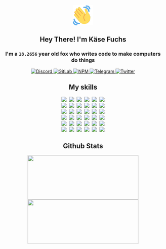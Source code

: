 <div><p align=center><img src=./resources/images/wave.gif width=64px height=64px></p><h2 align=center>Hey There! I'm Käse Fuchs</h2><h3 align=center>I'm a <code>18.2656</code> year old fox who writes code to make computers do things</h3><p align=center><a href=https://discord.com/users/507526681125322772><img alt=Discord src="https://img.shields.io/badge/Discord-5865F2?logo=discord&logoColor=white&style=flat-square#5ffbeb78de898a1b2a8d642931093c05"> </a><a href=https://gitlab.com/kasefuchs><img alt=GitLab src="https://img.shields.io/badge/GitLab-330F63?logo=gitlab&logoColor=white&style=flat-square#5ffbeb78de898a1b2a8d642931093c05"> </a><a href=https://npmjs.com/~kasefuchs><img alt=NPM src="https://img.shields.io/badge/NPM-CB3837?logo=npm&logoColor=white&style=flat-square#5ffbeb78de898a1b2a8d642931093c05"> </a><a href=https://t.me/kasefuchs><img alt=Telegram src="https://img.shields.io/badge/Telegram-2CA5E0?logo=telegram&logoColor=white&style=flat-square#5ffbeb78de898a1b2a8d642931093c05"> </a><a href=https://twitter.com/kasefuchs><img alt=Twitter src="https://img.shields.io/badge/Twitter-1DA1F2?logo=twitter&logoColor=white&style=flat-square#5ffbeb78de898a1b2a8d642931093c05"></a></p><h2 align=center>My skills</h2><p align=center><a href=https://aws.amazon.com/ ><picture><source srcset="https://skillicons.dev/icons?i=aws&theme=dark#5ffbeb78de898a1b2a8d642931093c05" media="(prefers-color-scheme: dark)"><source srcset="https://skillicons.dev/icons?i=aws&theme=light#5ffbeb78de898a1b2a8d642931093c05" media="(prefers-color-scheme: light), (prefers-color-scheme: no-preference)"><img src="https://skillicons.dev/icons?i=aws&theme=light#5ffbeb78de898a1b2a8d642931093c05"></picture></a>&nbsp;&nbsp;<a href=https://en.wikipedia.org/wiki/Bash_(Unix_shell)><picture><source srcset="https://skillicons.dev/icons?i=bash&theme=dark#5ffbeb78de898a1b2a8d642931093c05" media="(prefers-color-scheme: dark)"><source srcset="https://skillicons.dev/icons?i=bash&theme=light#5ffbeb78de898a1b2a8d642931093c05" media="(prefers-color-scheme: light), (prefers-color-scheme: no-preference)"><img src="https://skillicons.dev/icons?i=bash&theme=light#5ffbeb78de898a1b2a8d642931093c05"></picture></a>&nbsp;&nbsp;<a href=https://discord.com/developers/docs><picture><source srcset="https://skillicons.dev/icons?i=bots&theme=dark#5ffbeb78de898a1b2a8d642931093c05" media="(prefers-color-scheme: dark)"><source srcset="https://skillicons.dev/icons?i=bots&theme=light#5ffbeb78de898a1b2a8d642931093c05" media="(prefers-color-scheme: light), (prefers-color-scheme: no-preference)"><img src="https://skillicons.dev/icons?i=bots&theme=light#5ffbeb78de898a1b2a8d642931093c05"></picture></a>&nbsp;&nbsp;<a href=https://www.cloudflare.com/ ><picture><source srcset="https://skillicons.dev/icons?i=cloudflare&theme=dark#5ffbeb78de898a1b2a8d642931093c05" media="(prefers-color-scheme: dark)"><source srcset="https://skillicons.dev/icons?i=cloudflare&theme=light#5ffbeb78de898a1b2a8d642931093c05" media="(prefers-color-scheme: light), (prefers-color-scheme: no-preference)"><img src="https://skillicons.dev/icons?i=cloudflare&theme=light#5ffbeb78de898a1b2a8d642931093c05"></picture></a>&nbsp;&nbsp;<a href=https://en.wikipedia.org/wiki/CSS><picture><source srcset="https://skillicons.dev/icons?i=css&theme=dark#5ffbeb78de898a1b2a8d642931093c05" media="(prefers-color-scheme: dark)"><source srcset="https://skillicons.dev/icons?i=css&theme=light#5ffbeb78de898a1b2a8d642931093c05" media="(prefers-color-scheme: light), (prefers-color-scheme: no-preference)"><img src="https://skillicons.dev/icons?i=css&theme=light#5ffbeb78de898a1b2a8d642931093c05"></picture></a>&nbsp;&nbsp;<a href=https://www.docker.com/ ><picture><source srcset="https://skillicons.dev/icons?i=docker&theme=dark#5ffbeb78de898a1b2a8d642931093c05" media="(prefers-color-scheme: dark)"><source srcset="https://skillicons.dev/icons?i=docker&theme=light#5ffbeb78de898a1b2a8d642931093c05" media="(prefers-color-scheme: light), (prefers-color-scheme: no-preference)"><img src="https://skillicons.dev/icons?i=docker&theme=light#5ffbeb78de898a1b2a8d642931093c05"></picture></a><br><a href=https://www.electronjs.org/ ><picture><source srcset="https://skillicons.dev/icons?i=electron&theme=dark#5ffbeb78de898a1b2a8d642931093c05" media="(prefers-color-scheme: dark)"><source srcset="https://skillicons.dev/icons?i=electron&theme=light#5ffbeb78de898a1b2a8d642931093c05" media="(prefers-color-scheme: light), (prefers-color-scheme: no-preference)"><img src="https://skillicons.dev/icons?i=electron&theme=light#5ffbeb78de898a1b2a8d642931093c05"></picture></a>&nbsp;&nbsp;<a href=https://expressjs.com/ ><picture><source srcset="https://skillicons.dev/icons?i=express&theme=dark#5ffbeb78de898a1b2a8d642931093c05" media="(prefers-color-scheme: dark)"><source srcset="https://skillicons.dev/icons?i=express&theme=light#5ffbeb78de898a1b2a8d642931093c05" media="(prefers-color-scheme: light), (prefers-color-scheme: no-preference)"><img src="https://skillicons.dev/icons?i=express&theme=light#5ffbeb78de898a1b2a8d642931093c05"></picture></a>&nbsp;&nbsp;<a href=https://www.figma.com/ ><picture><source srcset="https://skillicons.dev/icons?i=figma&theme=dark#5ffbeb78de898a1b2a8d642931093c05" media="(prefers-color-scheme: dark)"><source srcset="https://skillicons.dev/icons?i=figma&theme=light#5ffbeb78de898a1b2a8d642931093c05" media="(prefers-color-scheme: light), (prefers-color-scheme: no-preference)"><img src="https://skillicons.dev/icons?i=figma&theme=light#5ffbeb78de898a1b2a8d642931093c05"></picture></a>&nbsp;&nbsp;<a href=https://firebase.google.com/ ><picture><source srcset="https://skillicons.dev/icons?i=firebase&theme=dark#5ffbeb78de898a1b2a8d642931093c05" media="(prefers-color-scheme: dark)"><source srcset="https://skillicons.dev/icons?i=firebase&theme=light#5ffbeb78de898a1b2a8d642931093c05" media="(prefers-color-scheme: light), (prefers-color-scheme: no-preference)"><img src="https://skillicons.dev/icons?i=firebase&theme=light#5ffbeb78de898a1b2a8d642931093c05"></picture></a>&nbsp;&nbsp;<a href=https://flask.palletsprojects.com/ ><picture><source srcset="https://skillicons.dev/icons?i=flask&theme=dark#5ffbeb78de898a1b2a8d642931093c05" media="(prefers-color-scheme: dark)"><source srcset="https://skillicons.dev/icons?i=flask&theme=light#5ffbeb78de898a1b2a8d642931093c05" media="(prefers-color-scheme: light), (prefers-color-scheme: no-preference)"><img src="https://skillicons.dev/icons?i=flask&theme=light#5ffbeb78de898a1b2a8d642931093c05"></picture></a>&nbsp;&nbsp;<a href=https://cloud.google.com/ ><picture><source srcset="https://skillicons.dev/icons?i=gcp&theme=dark#5ffbeb78de898a1b2a8d642931093c05" media="(prefers-color-scheme: dark)"><source srcset="https://skillicons.dev/icons?i=gcp&theme=light#5ffbeb78de898a1b2a8d642931093c05" media="(prefers-color-scheme: light), (prefers-color-scheme: no-preference)"><img src="https://skillicons.dev/icons?i=gcp&theme=light#5ffbeb78de898a1b2a8d642931093c05"></picture></a><br><a href=https://git-scm.com/ ><picture><source srcset="https://skillicons.dev/icons?i=git&theme=dark#5ffbeb78de898a1b2a8d642931093c05" media="(prefers-color-scheme: dark)"><source srcset="https://skillicons.dev/icons?i=git&theme=light#5ffbeb78de898a1b2a8d642931093c05" media="(prefers-color-scheme: light), (prefers-color-scheme: no-preference)"><img src="https://skillicons.dev/icons?i=git&theme=light#5ffbeb78de898a1b2a8d642931093c05"></picture></a>&nbsp;&nbsp;<a href=https://github.com/ ><picture><source srcset="https://skillicons.dev/icons?i=github&theme=dark#5ffbeb78de898a1b2a8d642931093c05" media="(prefers-color-scheme: dark)"><source srcset="https://skillicons.dev/icons?i=github&theme=light#5ffbeb78de898a1b2a8d642931093c05" media="(prefers-color-scheme: light), (prefers-color-scheme: no-preference)"><img src="https://skillicons.dev/icons?i=github&theme=light#5ffbeb78de898a1b2a8d642931093c05"></picture></a>&nbsp;&nbsp;<a href=https://gitlab.com/ ><picture><source srcset="https://skillicons.dev/icons?i=gitlab&theme=dark#5ffbeb78de898a1b2a8d642931093c05" media="(prefers-color-scheme: dark)"><source srcset="https://skillicons.dev/icons?i=gitlab&theme=light#5ffbeb78de898a1b2a8d642931093c05" media="(prefers-color-scheme: light), (prefers-color-scheme: no-preference)"><img src="https://skillicons.dev/icons?i=gitlab&theme=light#5ffbeb78de898a1b2a8d642931093c05"></picture></a>&nbsp;&nbsp;<a href=https://www.heroku.com/ ><picture><source srcset="https://skillicons.dev/icons?i=heroku&theme=dark#5ffbeb78de898a1b2a8d642931093c05" media="(prefers-color-scheme: dark)"><source srcset="https://skillicons.dev/icons?i=heroku&theme=light#5ffbeb78de898a1b2a8d642931093c05" media="(prefers-color-scheme: light), (prefers-color-scheme: no-preference)"><img src="https://skillicons.dev/icons?i=heroku&theme=light#5ffbeb78de898a1b2a8d642931093c05"></picture></a>&nbsp;&nbsp;<a href=https://en.wikipedia.org/wiki/HTML><picture><source srcset="https://skillicons.dev/icons?i=html&theme=dark#5ffbeb78de898a1b2a8d642931093c05" media="(prefers-color-scheme: dark)"><source srcset="https://skillicons.dev/icons?i=html&theme=light#5ffbeb78de898a1b2a8d642931093c05" media="(prefers-color-scheme: light), (prefers-color-scheme: no-preference)"><img src="https://skillicons.dev/icons?i=html&theme=light#5ffbeb78de898a1b2a8d642931093c05"></picture></a>&nbsp;&nbsp;<a href=https://en.wikipedia.org/wiki/JavaScript><picture><source srcset="https://skillicons.dev/icons?i=js&theme=dark#5ffbeb78de898a1b2a8d642931093c05" media="(prefers-color-scheme: dark)"><source srcset="https://skillicons.dev/icons?i=js&theme=light#5ffbeb78de898a1b2a8d642931093c05" media="(prefers-color-scheme: light), (prefers-color-scheme: no-preference)"><img src="https://skillicons.dev/icons?i=js&theme=light#5ffbeb78de898a1b2a8d642931093c05"></picture></a><br><a href=https://en.wikipedia.org/wiki/Linux><picture><source srcset="https://skillicons.dev/icons?i=linux&theme=dark#5ffbeb78de898a1b2a8d642931093c05" media="(prefers-color-scheme: dark)"><source srcset="https://skillicons.dev/icons?i=linux&theme=light#5ffbeb78de898a1b2a8d642931093c05" media="(prefers-color-scheme: light), (prefers-color-scheme: no-preference)"><img src="https://skillicons.dev/icons?i=linux&theme=light#5ffbeb78de898a1b2a8d642931093c05"></picture></a>&nbsp;&nbsp;<a href=https://mui.com/ ><picture><source srcset="https://skillicons.dev/icons?i=materialui&theme=dark#5ffbeb78de898a1b2a8d642931093c05" media="(prefers-color-scheme: dark)"><source srcset="https://skillicons.dev/icons?i=materialui&theme=light#5ffbeb78de898a1b2a8d642931093c05" media="(prefers-color-scheme: light), (prefers-color-scheme: no-preference)"><img src="https://skillicons.dev/icons?i=materialui&theme=light#5ffbeb78de898a1b2a8d642931093c05"></picture></a>&nbsp;&nbsp;<a href=https://en.wikipedia.org/wiki/Markdown><picture><source srcset="https://skillicons.dev/icons?i=md&theme=dark#5ffbeb78de898a1b2a8d642931093c05" media="(prefers-color-scheme: dark)"><source srcset="https://skillicons.dev/icons?i=md&theme=light#5ffbeb78de898a1b2a8d642931093c05" media="(prefers-color-scheme: light), (prefers-color-scheme: no-preference)"><img src="https://skillicons.dev/icons?i=md&theme=light#5ffbeb78de898a1b2a8d642931093c05"></picture></a>&nbsp;&nbsp;<a href=https://www.mongodb.com/ ><picture><source srcset="https://skillicons.dev/icons?i=mongodb&theme=dark#5ffbeb78de898a1b2a8d642931093c05" media="(prefers-color-scheme: dark)"><source srcset="https://skillicons.dev/icons?i=mongodb&theme=light#5ffbeb78de898a1b2a8d642931093c05" media="(prefers-color-scheme: light), (prefers-color-scheme: no-preference)"><img src="https://skillicons.dev/icons?i=mongodb&theme=light#5ffbeb78de898a1b2a8d642931093c05"></picture></a>&nbsp;&nbsp;<a href=https://www.mysql.com/ ><picture><source srcset="https://skillicons.dev/icons?i=mysql&theme=dark#5ffbeb78de898a1b2a8d642931093c05" media="(prefers-color-scheme: dark)"><source srcset="https://skillicons.dev/icons?i=mysql&theme=light#5ffbeb78de898a1b2a8d642931093c05" media="(prefers-color-scheme: light), (prefers-color-scheme: no-preference)"><img src="https://skillicons.dev/icons?i=mysql&theme=light#5ffbeb78de898a1b2a8d642931093c05"></picture></a>&nbsp;&nbsp;<a href=https://nextjs.org/ ><picture><source srcset="https://skillicons.dev/icons?i=nextjs&theme=dark#5ffbeb78de898a1b2a8d642931093c05" media="(prefers-color-scheme: dark)"><source srcset="https://skillicons.dev/icons?i=nextjs&theme=light#5ffbeb78de898a1b2a8d642931093c05" media="(prefers-color-scheme: light), (prefers-color-scheme: no-preference)"><img src="https://skillicons.dev/icons?i=nextjs&theme=light#5ffbeb78de898a1b2a8d642931093c05"></picture></a><br><a href=https://nodejs.org/en/ ><picture><source srcset="https://skillicons.dev/icons?i=nodejs&theme=dark#5ffbeb78de898a1b2a8d642931093c05" media="(prefers-color-scheme: dark)"><source srcset="https://skillicons.dev/icons?i=nodejs&theme=light#5ffbeb78de898a1b2a8d642931093c05" media="(prefers-color-scheme: light), (prefers-color-scheme: no-preference)"><img src="https://skillicons.dev/icons?i=nodejs&theme=light#5ffbeb78de898a1b2a8d642931093c05"></picture></a>&nbsp;&nbsp;<a href=https://www.postgresql.org/ ><picture><source srcset="https://skillicons.dev/icons?i=postgres&theme=dark#5ffbeb78de898a1b2a8d642931093c05" media="(prefers-color-scheme: dark)"><source srcset="https://skillicons.dev/icons?i=postgres&theme=light#5ffbeb78de898a1b2a8d642931093c05" media="(prefers-color-scheme: light), (prefers-color-scheme: no-preference)"><img src="https://skillicons.dev/icons?i=postgres&theme=light#5ffbeb78de898a1b2a8d642931093c05"></picture></a>&nbsp;&nbsp;<a href=https://learn.microsoft.com/en-us/powershell/ ><picture><source srcset="https://skillicons.dev/icons?i=powershell&theme=dark#5ffbeb78de898a1b2a8d642931093c05" media="(prefers-color-scheme: dark)"><source srcset="https://skillicons.dev/icons?i=powershell&theme=light#5ffbeb78de898a1b2a8d642931093c05" media="(prefers-color-scheme: light), (prefers-color-scheme: no-preference)"><img src="https://skillicons.dev/icons?i=powershell&theme=light#5ffbeb78de898a1b2a8d642931093c05"></picture></a>&nbsp;&nbsp;<a href=https://www.python.org/ ><picture><source srcset="https://skillicons.dev/icons?i=py&theme=dark#5ffbeb78de898a1b2a8d642931093c05" media="(prefers-color-scheme: dark)"><source srcset="https://skillicons.dev/icons?i=py&theme=light#5ffbeb78de898a1b2a8d642931093c05" media="(prefers-color-scheme: light), (prefers-color-scheme: no-preference)"><img src="https://skillicons.dev/icons?i=py&theme=light#5ffbeb78de898a1b2a8d642931093c05"></picture></a>&nbsp;&nbsp;<a href=https://www.raspberrypi.org/ ><picture><source srcset="https://skillicons.dev/icons?i=raspberrypi&theme=dark#5ffbeb78de898a1b2a8d642931093c05" media="(prefers-color-scheme: dark)"><source srcset="https://skillicons.dev/icons?i=raspberrypi&theme=light#5ffbeb78de898a1b2a8d642931093c05" media="(prefers-color-scheme: light), (prefers-color-scheme: no-preference)"><img src="https://skillicons.dev/icons?i=raspberrypi&theme=light#5ffbeb78de898a1b2a8d642931093c05"></picture></a>&nbsp;&nbsp;<a href=https://reactjs.org/ ><picture><source srcset="https://skillicons.dev/icons?i=react&theme=dark#5ffbeb78de898a1b2a8d642931093c05" media="(prefers-color-scheme: dark)"><source srcset="https://skillicons.dev/icons?i=react&theme=light#5ffbeb78de898a1b2a8d642931093c05" media="(prefers-color-scheme: light), (prefers-color-scheme: no-preference)"><img src="https://skillicons.dev/icons?i=react&theme=light#5ffbeb78de898a1b2a8d642931093c05"></picture></a><br><a href=https://redux.js.org/ ><picture><source srcset="https://skillicons.dev/icons?i=redux&theme=dark#5ffbeb78de898a1b2a8d642931093c05" media="(prefers-color-scheme: dark)"><source srcset="https://skillicons.dev/icons?i=redux&theme=light#5ffbeb78de898a1b2a8d642931093c05" media="(prefers-color-scheme: light), (prefers-color-scheme: no-preference)"><img src="https://skillicons.dev/icons?i=redux&theme=light#5ffbeb78de898a1b2a8d642931093c05"></picture></a>&nbsp;&nbsp;<a href=https://en.wikipedia.org/wiki/Regular_expression><picture><source srcset="https://skillicons.dev/icons?i=regex&theme=dark#5ffbeb78de898a1b2a8d642931093c05" media="(prefers-color-scheme: dark)"><source srcset="https://skillicons.dev/icons?i=regex&theme=light#5ffbeb78de898a1b2a8d642931093c05" media="(prefers-color-scheme: light), (prefers-color-scheme: no-preference)"><img src="https://skillicons.dev/icons?i=regex&theme=light#5ffbeb78de898a1b2a8d642931093c05"></picture></a>&nbsp;&nbsp;<a href=https://en.wikipedia.org/wiki/Sass_(stylesheet_language)><picture><source srcset="https://skillicons.dev/icons?i=sass&theme=dark#5ffbeb78de898a1b2a8d642931093c05" media="(prefers-color-scheme: dark)"><source srcset="https://skillicons.dev/icons?i=sass&theme=light#5ffbeb78de898a1b2a8d642931093c05" media="(prefers-color-scheme: light), (prefers-color-scheme: no-preference)"><img src="https://skillicons.dev/icons?i=sass&theme=light#5ffbeb78de898a1b2a8d642931093c05"></picture></a>&nbsp;&nbsp;<a href=https://www.typescriptlang.org/ ><picture><source srcset="https://skillicons.dev/icons?i=ts&theme=dark#5ffbeb78de898a1b2a8d642931093c05" media="(prefers-color-scheme: dark)"><source srcset="https://skillicons.dev/icons?i=ts&theme=light#5ffbeb78de898a1b2a8d642931093c05" media="(prefers-color-scheme: light), (prefers-color-scheme: no-preference)"><img src="https://skillicons.dev/icons?i=ts&theme=light#5ffbeb78de898a1b2a8d642931093c05"></picture></a>&nbsp;&nbsp;<a href=https://unity.com/ ><picture><source srcset="https://skillicons.dev/icons?i=unity&theme=dark#5ffbeb78de898a1b2a8d642931093c05" media="(prefers-color-scheme: dark)"><source srcset="https://skillicons.dev/icons?i=unity&theme=light#5ffbeb78de898a1b2a8d642931093c05" media="(prefers-color-scheme: light), (prefers-color-scheme: no-preference)"><img src="https://skillicons.dev/icons?i=unity&theme=light#5ffbeb78de898a1b2a8d642931093c05"></picture></a>&nbsp;&nbsp;<a href=https://workers.cloudflare.com/ ><picture><source srcset="https://skillicons.dev/icons?i=workers&theme=dark#5ffbeb78de898a1b2a8d642931093c05" media="(prefers-color-scheme: dark)"><source srcset="https://skillicons.dev/icons?i=workers&theme=light#5ffbeb78de898a1b2a8d642931093c05" media="(prefers-color-scheme: light), (prefers-color-scheme: no-preference)"><img src="https://skillicons.dev/icons?i=workers&theme=light#5ffbeb78de898a1b2a8d642931093c05"></picture></a><br></p><h2 align=center>Github Stats</h2><p align=center><picture><source srcset="https://github-readme-stats-kasefuchs.vercel.app/api/?count_private=true&hide_border=true&hide_rank=true&line_height=20&hide_title=true&username=Kasefuchs&theme=dark#5ffbeb78de898a1b2a8d642931093c05" media="(prefers-color-scheme: dark)"><source srcset="https://github-readme-stats-kasefuchs.vercel.app/api/?count_private=true&hide_border=true&hide_rank=true&line_height=20&hide_title=true&username=Kasefuchs&theme=light#5ffbeb78de898a1b2a8d642931093c05" media="(prefers-color-scheme: light), (prefers-color-scheme: no-preference)"><img align=middle width=350 height=140 src="https://github-readme-stats-kasefuchs.vercel.app/api/?count_private=true&hide_border=true&hide_rank=true&line_height=20&hide_title=true&username=Kasefuchs&theme=light#5ffbeb78de898a1b2a8d642931093c05"></picture><picture><source srcset="https://github-readme-stats-kasefuchs.vercel.app/api/top-langs/?count_private=true&hide_border=true&layout=compact&username=Kasefuchs&theme=dark#5ffbeb78de898a1b2a8d642931093c05" media="(prefers-color-scheme: dark)"><source srcset="https://github-readme-stats-kasefuchs.vercel.app/api/top-langs/?count_private=true&hide_border=true&layout=compact&username=Kasefuchs&theme=light#5ffbeb78de898a1b2a8d642931093c05" media="(prefers-color-scheme: light), (prefers-color-scheme: no-preference)"><img align=middle width=350 height=140 src="https://github-readme-stats-kasefuchs.vercel.app/api/top-langs/?count_private=true&hide_border=true&layout=compact&username=Kasefuchs&theme=light#5ffbeb78de898a1b2a8d642931093c05"></picture></p><img src="https://hit.yhype.me/github/profile?user_id=64592097#5ffbeb78de898a1b2a8d642931093c05" alt=""></div>